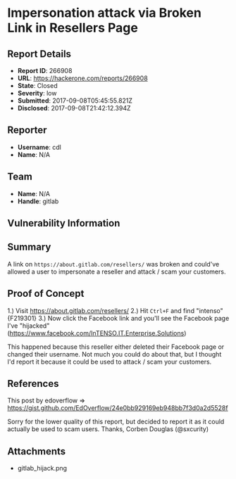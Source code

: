 # Impersonation attack via Broken Link in Resellers Page

## Report Details
- **Report ID**: 266908
- **URL**: https://hackerone.com/reports/266908
- **State**: Closed
- **Severity**: low
- **Submitted**: 2017-09-08T05:45:55.821Z
- **Disclosed**: 2017-09-08T21:42:12.394Z

## Reporter
- **Username**: cdl
- **Name**: N/A

## Team
- **Name**: N/A
- **Handle**: gitlab

## Vulnerability Information
## Summary
A link on `https://about.gitlab.com/resellers/` was broken and could've allowed a user to impersonate a reseller and attack / scam your customers.

## Proof of Concept
1.) Visit https://about.gitlab.com/resellers/
2.) Hit `Ctrl+F` and find "intenso"
 {F219301}
3.) Now click the Facebook link and you'll see the Facebook page I've "hijacked"
(https://www.facebook.com/InTENSO.IT.Enterprise.Solutions)

This happened because this reseller either deleted their Facebook page or changed their username. Not much you could do about that, but I thought I'd report it because it could be used to attack / scam your customers.

## References
 This post by edoverflow => https://gist.github.com/EdOverflow/24e0bb929169eb948bb7f3d0a2d5528f


Sorry for the lower quality of this report, but decided to report it as it could actually be used to scam users.
Thanks,
Corben Douglas (@sxcurity)




## Attachments
- gitlab_hijack.png
